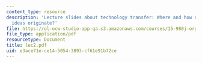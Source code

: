 ```yaml
---
content_type: resource
description: 'Lecture slides about technology transfer: Where and how do new product
  ideas originate?'
file: https://ol-ocw-studio-app-qa.s3.amazonaws.com/courses/15-980j-organizing-for-innovative-product-development-spring-2007/e3ace71ece1450543893cf61e91b72ce_lec2.pdf
file_type: application/pdf
resourcetype: Document
title: lec2.pdf
uid: e3ace71e-ce14-5054-3893-cf61e91b72ce
---
```

